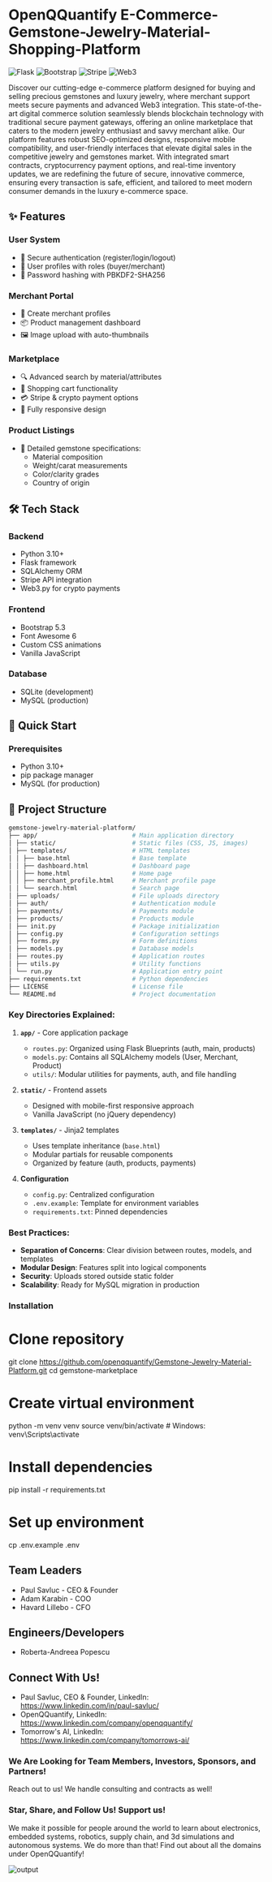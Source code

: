 # OpenQQuantify E-Commerce-Gemstone-Jewelry-Material-Shopping-Platform

![Flask](https://img.shields.io/badge/Flask-2.3.2-green)
![Bootstrap](https://img.shields.io/badge/Bootstrap-5.3.0-blueviolet)
![Stripe](https://img.shields.io/badge/Stripe-5.5.0-blue)
![Web3](https://img.shields.io/badge/Web3-6.4.0-orange)

Discover our cutting-edge e-commerce platform designed for buying and selling precious gemstones and luxury jewelry, where merchant support meets secure payments and advanced Web3 integration. This state-of-the-art digital commerce solution seamlessly blends blockchain technology with traditional secure payment gateways, offering an online marketplace that caters to the modern jewelry enthusiast and savvy merchant alike. Our platform features robust SEO-optimized designs, responsive mobile compatibility, and user-friendly interfaces that elevate digital sales in the competitive jewelry and gemstones market. With integrated smart contracts, cryptocurrency payment options, and real-time inventory updates, we are redefining the future of secure, innovative commerce, ensuring every transaction is safe, efficient, and tailored to meet modern consumer demands in the luxury e-commerce space.

## ✨ Features

### User System
- 🔐 Secure authentication (register/login/logout)
- 👤 User profiles with roles (buyer/merchant)
- 🔑 Password hashing with PBKDF2-SHA256

### Merchant Portal
- 🏪 Create merchant profiles
- 📦 Product management dashboard
- 🖼️ Image upload with auto-thumbnails

### Marketplace
- 🔍 Advanced search by material/attributes
- 🛒 Shopping cart functionality
- 💳 Stripe & crypto payment options
- 📱 Fully responsive design

### Product Listings
- 💎 Detailed gemstone specifications:
  - Material composition
  - Weight/carat measurements
  - Color/clarity grades
  - Country of origin

## 🛠️ Tech Stack

### Backend
- Python 3.10+
- Flask framework
- SQLAlchemy ORM
- Stripe API integration
- Web3.py for crypto payments

### Frontend
- Bootstrap 5.3
- Font Awesome 6
- Custom CSS animations
- Vanilla JavaScript

### Database
- SQLite (development)
- MySQL (production)

## 🚀 Quick Start

### Prerequisites
- Python 3.10+
- pip package manager
- MySQL (for production)

## 📁 Project Structure

```bash
gemstone-jewelry-material-platform/
├── app/                          # Main application directory
│ ├── static/                     # Static files (CSS, JS, images)
│ ├── templates/                  # HTML templates
│ │ ├── base.html                 # Base template
│ │ ├── dashboard.html            # Dashboard page
│ │ ├── home.html                 # Home page
│ │ ├── merchant_profile.html     # Merchant profile page
│ │ └── search.html               # Search page
│ ├── uploads/                    # File uploads directory
│ ├── auth/                       # Authentication module
│ ├── payments/                   # Payments module
│ ├── products/                   # Products module
│ ├── init.py                     # Package initialization
│ ├── config.py                   # Configuration settings
│ ├── forms.py                    # Form definitions
│ ├── models.py                   # Database models
│ ├── routes.py                   # Application routes
│ ├── utils.py                    # Utility functions
│ └── run.py                      # Application entry point
├── requirements.txt              # Python dependencies
├── LICENSE                       # License file
└── README.md                     # Project documentation
```

### Key Directories Explained:

1. **`app/`** - Core application package
   - `routes.py`: Organized using Flask Blueprints (auth, main, products)
   - `models.py`: Contains all SQLAlchemy models (User, Merchant, Product)
   - `utils/`: Modular utilities for payments, auth, and file handling

2. **`static/`** - Frontend assets
   - Designed with mobile-first responsive approach
   - Vanilla JavaScript (no jQuery dependency)

3. **`templates/`** - Jinja2 templates
   - Uses template inheritance (`base.html`)
   - Modular partials for reusable components
   - Organized by feature (auth, products, payments)

4. **Configuration**
   - `config.py`: Centralized configuration
   - `.env.example`: Template for environment variables
   - `requirements.txt`: Pinned dependencies

### Best Practices:
- **Separation of Concerns**: Clear division between routes, models, and templates
- **Modular Design**: Features split into logical components
- **Security**: Uploads stored outside static folder
- **Scalability**: Ready for MySQL migration in production

### Installation

# Clone repository
git clone https://github.com/openqquantify/Gemstone-Jewelry-Material-Platform.git
cd gemstone-marketplace

# Create virtual environment
python -m venv venv
source venv/bin/activate  # Windows: venv\Scripts\activate

# Install dependencies
pip install -r requirements.txt

# Set up environment
cp .env.example .env

## Team Leaders
- Paul Savluc - CEO & Founder
- Adam Karabin - COO
- Havard Lillebo - CFO

## Engineers/Developers 
- Roberta-Andreea Popescu 

## Connect With Us!
- Paul Savluc, CEO & Founder, LinkedIn: https://www.linkedin.com/in/paul-savluc/
- OpenQQuantify, LinkedIn: https://www.linkedin.com/company/openqquantify/
- Tomorrow's AI, LinkedIn: https://www.linkedin.com/company/tomorrows-ai/

### We Are Looking for Team Members, Investors, Sponsors, and Partners! 
Reach out to us!
We handle consulting and contracts as well!

### Star, Share, and Follow Us! Support us! 
We make it possible for people around the world to learn about electronics, embedded systems, robotics, supply chain, and 3d simulations and autonomous systems.
We do more than that! Find out about all the domains under OpenQQuantify!

![output](https://github.com/user-attachments/assets/09930e68-fbb1-4d7b-8bcf-7890e12744ec)
